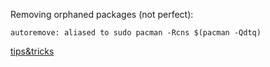 


Removing orphaned packages (not perfect): 
```
autoremove: aliased to sudo pacman -Rcns $(pacman -Qdtq)
```

[tips&tricks](https://wiki.archlinux.org/title/Pacman/Tips_and_tricks)